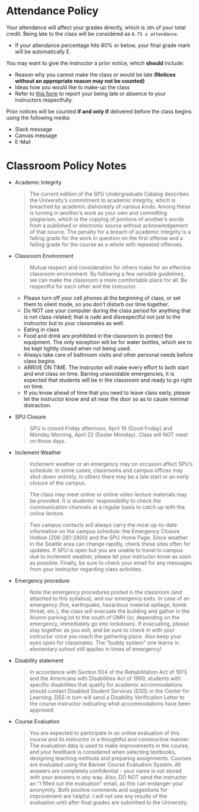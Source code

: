# Attendance Policy

Your attendance will affect your grades directly, which is `10%` of your total credit. Being late to the class will be considered as `0.75 x attendance`.

* If your attendance percentage hits 80% or below, your final grade mark will be automatically E.

You may want to give the instructor a prior notice, which **should** include:

* Reason why you cannot make the class or would be late **(Notices without an appropriate reason may not be counted)**
* Ideas how you would like to make-up the class
* Refer to [this form](https://spu.edu/depts/healthservices/documents/MedicalExcuseNotesPolicy.pdf) to report your being late or absence to your instructors respectfully.

Prior notices will be counted **if and only if** delivered before the class begins using the following media:

* Slack message
* Canvas message
* E-Mail

# Classroom Policy Notes

* Academic Integrity

    > The current edition of the SPU Undergraduate Catalog describes the University’s commitment to academic integrity, which is breached by academic dishonesty of various kinds. Among these is turning in another’s work as your own and committing plagiarism, which is the copying of portions of another’s words from a published or electronic source without acknowledgement of that source. The penalty for a breach of academic integrity is a failing grade for the work in question on the first offense and a failing grade for the course as a whole with repeated offenses. 

* Classroom Environment

    > Mutual respect and consideration for others make for an effective classroom environment.  By following a few sensible guidelines, we can make the classroom a more comfortable place for all. Be respectful for each other and the instructor.
   
    * Please turn off your cell phones at the beginning of class, or set them to silent mode, so you don’t disturb our time together. 
    * Do NOT use your computer during the class period for anything that is not class-related; that is rude and disrespectful not just to the instructor but to your classmates as well.
    * Eating in class
    * Food and drink are prohibited in the classroom to protect the equipment. The only exception will be for water bottles, which are to be kept tightly closed when not being used.
    * Always take care of bathroom visits and other personal needs before class begins.  
    * ARRIVE ON TIME.  The instructor will make every effort to both start and end class on time.  Barring unavoidable emergencies, it is expected that students will be in the classroom and ready to go right on time.
    * If you know ahead of time that you need to leave class early, please let the instructor know and sit near the door so as to cause minimal distraction.


* SPU Closure

    > SPU is closed Friday afternoon, April 19 (Good Friday) and Monday Morning, April 22 (Easter Monday). Class will NOT meet on those days.

* Inclement Weather

    > Inclement weather or an emergency may on occasion affect SPU’s schedule. In some cases, classrooms and campus offices may shut-down entirely; in others there may be a late start or an early closure of the campus.  
    
    > The class may meet online or online video lecture materials may be provided. It is students' responsibility to check the communication channels at a regular basis to catch up with the online lecture.

    > Two campus contacts will always carry the most up-to-date information on the campus schedule: the Emergency Closure Hotline (206-281-2800) and the SPU Home Page.  Since weather in the Seattle area can change rapidly, check these sites often for updates.  If SPU is open but you are unable to travel to campus due to inclement weather, please let your instructor know as soon as possible. Finally, be sure to check your email for any messages from your instructor regarding class activities.

* Emergency procedure

    > Note the emergency procedures posted in the classroom (and attached to this syllabus), and our emergency exits. In case of an emergency (fire, earthquake, hazardous material spillage, bomb threat, etc.), the class will evacuate the building and gather in the Alumni parking lot to the south of OMH (or, depending on the emergency, immediately go into lockdown). If evacuating, please stay together as you exit, and be sure to check in with your instructor once you reach the gathering place.  Also keep your eyes open for classmates.  The "buddy system" one learns in elementary school still applies in times of emergency!

* Disability statement

    > In accordance with Section 504 of the Rehabilitation Act of 1973 and the Americans with Disabilities Act of 1990, students with specific disabilities that qualify for academic accommodations should contact Disabled Student Services (DSS) in the Center for Learning. DSS in turn will send a Disability Verification Letter to the course instructor indicating what accommodations have been approved. 

* Course Evaluation

    > You are expected to participate in an online evaluation of this course and its instructor in a thoughtful and constructive manner. The evaluation data is used to make improvements in the course, and your feedback is considered when selecting textbooks, designing teaching methods and preparing assignments. Courses are evaluated using the Banner Course Evaluation System. All answers are completely confidential - your name is not stored with your answers in any way.  Also, DO NOT send the instructor an "I filled out the evaluation" email, as this can endanger your anonymity.  Both positive comments and suggestions for improvement are helpful.  I will not see any results of the evaluation until after final grades are submitted to the University.
